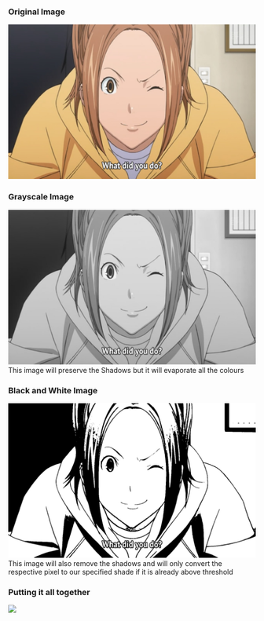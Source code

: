 ### Original Image
![alt text](./miyoshi.jpg)

### Grayscale Image
![alt text](./miyoshi_g.jpg)
This image will preserve the Shadows but it will evaporate all the colours

### Black and White Image
![alt text](./miyoshi_bw.jpg)
This image will also remove the shadows and will only convert the respective pixel to our specified shade if it is already above threshold

### Putting it all together
![](./transition_compressed.jpg)
